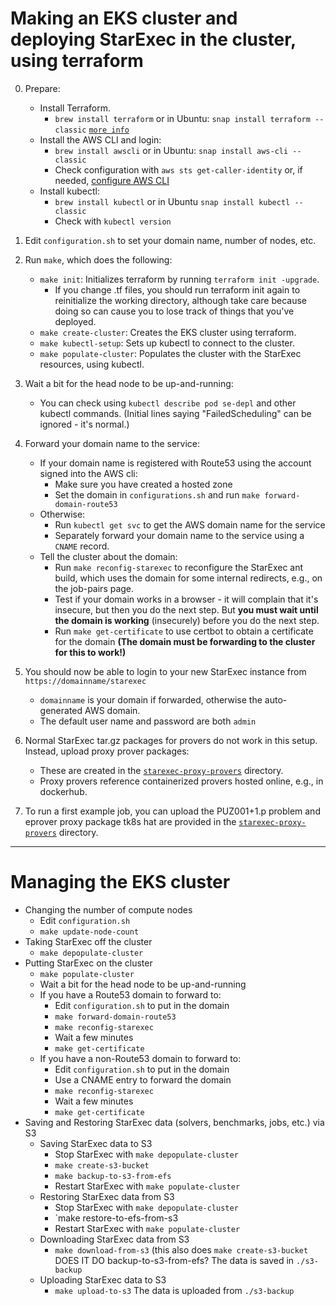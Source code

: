 # Making an EKS cluster and deploying StarExec in the cluster, using terraform

0. Prepare:
    - Install Terraform.
        - `brew install terraform` or in Ubuntu: 
           `snap install terraform --classic` [`more info`](https://askubuntu.com/questions/983351/how-to-install-terraform-in-ubuntu)
    - Install the AWS CLI and login:
        - `brew install awscli` or in Ubuntu: `snap install aws-cli --classic`
        - Check configuration with `aws sts get-caller-identity` or, if needed, 
          [configure AWS CLI](https://docs.aws.amazon.com/cli/latest/userguide/cli-chap-configure.html)
    - Install kubectl:
        - `brew install kubectl` or in Ubuntu `snap install kubectl --classic`
        - Check with `kubectl version`

1. Edit `configuration.sh` to set your domain name, number of nodes, etc.

2. Run `make`, which does the following:
    - `make init`: Initializes terraform by running `terraform init -upgrade`.
        - If you change .tf files, you should run terraform init again to reinitialize the 
          working directory, although take care because doing so can cause you to lose track 
          of things that you've deployed.
    - `make create-cluster`: Creates the EKS cluster using terraform.
    - `make kubectl-setup`: Sets up kubectl to connect to the cluster.
    - `make populate-cluster`: Populates the cluster with the StarExec resources, using kubectl.

3. Wait a bit for the head node to be up-and-running:
   - You can check using `kubectl describe pod se-depl` and other kubectl commands.
     (Initial lines saying "FailedScheduling" can be ignored - it's normal.)

4. Forward your domain name to the service:
    - If your domain name is registered with Route53 using the account signed into the AWS cli: 
      * Make sure you have created a hosted zone
      * Set the domain in `configurations.sh` and run `make forward-domain-route53`
    - Otherwise: 
      * Run `kubectl get svc` to get the AWS domain name for the service
      * Separately forward your domain name to the service using a `CNAME` record.
    - Tell the cluster about the domain:
      * Run `make reconfig-starexec` to reconfigure the StarExec ant build, which uses the 
        domain for some internal redirects, e.g., on the job-pairs page.
      * Test if your domain works in a browser - it will complain that it's insecure, but then
        you do the next step. But **you must wait until the domain is working** (insecurely) before 
        you do the next step.
      * Run `make get-certificate` to use certbot to obtain a certificate for the domain 
        **(The domain must be forwarding to the cluster for this to work!)**

5. You should now be able to login to your new StarExec instance from `https://domainname/starexec`
    - `domainname` is your domain if forwarded, otherwise the auto-generated AWS domain.
    - The default user name and password are both `admin`

6. Normal StarExec tar.gz packages for provers do not work in this setup.
   Instead, upload proxy prover packages:
   - These are created in the [`starexec-proxy-provers`](../../starexec-proxy-provers) directory.
   - Proxy provers reference containerized provers hosted online, e.g., in dockerhub.

7. To run a first example job, you can upload the PUZ001+1.p problem and eprover proxy package 
   tk8s hat are provided in the [`starexec-proxy-provers`](../../starexec-proxy-provers) directory.

---

# Managing the EKS cluster

- Changing the number of compute nodes
  * Edit `configuration.sh`
  * `make update-node-count`
- Taking StarExec off the cluster
  * `make depopulate-cluster`
- Putting StarExec on the cluster
  * `make populate-cluster`
  * Wait a bit for the head node to be up-and-running
  * If you have a Route53 domain to forward to:
    + Edit `configuration.sh` to put in the domain
    + `make forward-domain-route53`
    + `make reconfig-starexec` 
    + Wait a few minutes
    + `make get-certificate`
  * If you have a non-Route53 domain to forward to:
    + Edit `configuration.sh` to put in the domain
    + Use a CNAME entry to forward the domain
    + `make reconfig-starexec` 
    + Wait a few minutes
    + `make get-certificate`
- Saving and Restoring StarExec data (solvers, benchmarks, jobs, etc.) via S3
  * Saving StarExec data to S3
    + Stop StarExec with `make depopulate-cluster`
    + `make create-s3-bucket`
    + `make backup-to-s3-from-efs`
    + Restart StarExec with `make populate-cluster`
  * Restoring StarExec data from S3
    + Stop StarExec with `make depopulate-cluster`
    + `make restore-to-efs-from-s3
    + Restart StarExec with `make populate-cluster`
  * Downloading StarExec data from S3
    + `make download-from-s3` (this also does `make create-s3-bucket` DOES IT DO backup-to-s3-from-efs?
      The data is saved in `./s3-backup`
  * Uploading StarExec data to S3
    + `make upload-to-s3`
      The data is uploaded from `./s3-backup`
